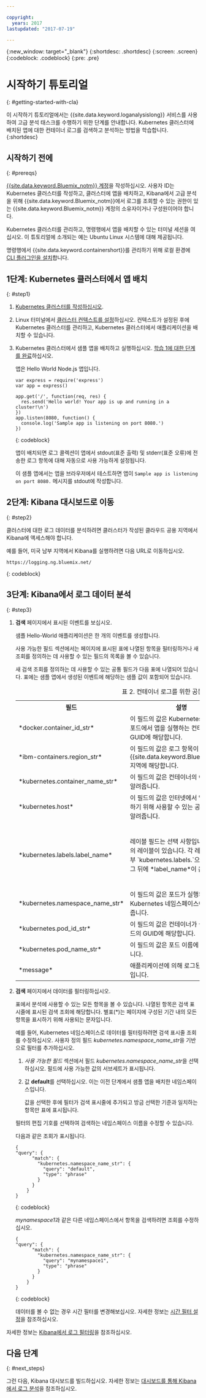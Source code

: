 ```yaml
---

copyright:
  years: 2017
lastupdated: "2017-07-19"

---
```


{:new_window: target="_blank"}
{:shortdesc: .shortdesc}
{:screen: .screen}
{:codeblock: .codeblock}
{:pre: .pre}

# 시작하기 튜토리얼
{: #getting-started-with-cla}

이 시작하기 튜토리얼에서는 {{site.data.keyword.loganalysislong}} 서비스를 사용하여 고급 분석 태스크를 수행하기 위한 단계를 안내합니다. Kubernetes 클러스터에 배치된 앱에 대한 컨테이너 로그를 검색하고 분석하는 방법을 학습합니다.
{:shortdesc}

## 시작하기 전에
{: #prereqs}

[{{site.data.keyword.Bluemix_notm}} 계정](https://console.bluemix.net/registration/)을 작성하십시오. 사용자 ID는 Kubernetes 클러스터를 작성하고, 클러스터에 앱을 배치하고, Kibana에서 고급 분석을 위해  {{site.data.keyword.Bluemix_notm}}에서 로그를 조회할 수 있는 권한이 있는 {{site.data.keyword.Bluemix_notm}} 계정의 소유자이거나 구성원이어야 합니다.

Kubernetes 클러스터를 관리하고, 명령행에서 앱을 배치할 수 있는 터미널 세션을 여십시오. 이 튜토리얼에 소개되는 예는 Ubuntu Linux 시스템에 대해 제공됩니다. 

명령행에서 {{site.data.keyword.containershort}}를 관리하기 위해 로컬 환경에 [CLI 플러그인을 설치](/docs/containers/cs_cli_install.html#cs_cli_install_steps)합니다. 



## 1단계: Kubernetes 클러스터에서 앱 배치
{: #step1}

1. [Kubernetes 클러스터를 작성하십시오](/docs/containers/cs_cluster.html#cs_cluster_ui).

2. Linux 터미널에서 [클러스터 컨텍스트를 설정](/docs/containers/cs_cli_install.html#cs_cli_configure)하십시오. 컨텍스트가 설정된 후에 Kubernetes 클러스터를 관리하고, Kubernetes 클러스터에서 애플리케이션을 배치할 수 있습니다.

3. Kubernetes 클러스터에서 샘플 앱을 배치하고 실행하십시오. [학습 1에 대한 단계를 완료](/docs/containers/cs_tutorials.html#cs_apps_tutorial)하십시오.

    앱은 Hello World Node.js 앱입니다.

    ```
    var express = require('express')
    var app = express()

    app.get('/', function(req, res) {
      res.send('Hello world! Your app is up and running in a cluster!\n')
    })
    app.listen(8080, function() {
      console.log('Sample app is listening on port 8080.')
    })
    ```
	{: codeblock}

    앱이 배치되면 로그 콜렉션이 앱에서 stdout(표준 출력) 및 stderr(표준 오류)에 전송한 로그 항목에 대해 자동으로 사용 가능하게 설정됩니다.  

    이 샘플 앱에서는 앱을 브라우저에서 테스트하면 앱이 `Sample app is listening on port 8080.` 메시지를 stdout에 작성합니다.

## 2단계: Kibana 대시보드로 이동
{: #step2}

클러스터에 대한 로그 데이터를 분석하려면 클러스터가 작성된 클라우드 공용 지역에서 Kibana에 액세스해야 합니다. 

예를 들어, 미국 남부 지역에서 Kibana를 실행하려면 다음 URL로 이동하십시오. 

```
https://logging.ng.bluemix.net/ 
```
{: codeblock}

    
    
## 3단계: Kibana에서 로그 데이터 분석
{: #step3}

1. **검색** 페이지에서 표시된 이벤트를 보십시오. 

    샘플 Hello-World 애플리케이션은 한 개의 이벤트를 생성합니다.
    
    사용 가능한 필드 섹션에서는 페이지에 표시된 표에 나열된 항목을 필터링하거나 새 조회를 정의하는 데 사용할 수 있는 필드의 목록을 볼 수 있습니다. 
    
    새 검색 조회를 정의하는 데 사용할 수 있는 공통 필드가 다음 표에 나열되어 있습니다. 표에는 샘플 앱에서 생성된 이벤트에 해당하는 샘플 값이 포함되어 있습니다.
    
     <table>
              <caption>표 2. 컨테이너 로그를 위한 공통 필드</caption>
               <tr>
                <th align="center">필드</th>
                <th align="center">설명</th>
                <th align="center">예</th>
              </tr>
              <tr>
                <td>*docker.container_id_str*</td>
                <td> 이 필드의 값은 Kubernetes 클러스터의 포드에서 앱을 실행하는 컨테이너의 GUID에 해당합니다.</td>
                <td></td>
              </tr>
              <tr>
                <td>*ibm-containers.region_str*</td>
                <td>이 필드의 값은 로그 항목이 수집된 {{site.data.keyword.Bluemix_notm}} 지역에 해당합니다.</td>
                <td>us-south</td>
              </tr>
              <tr>
                <td>*kubernetes.container_name_str*</td>
                <td>이 필드의 값은 컨테이너의 이름에 대해 알려줍니다.</td>
                <td>hello-world-deployment</td>
              </tr>
              <tr>
                <td>*kubernetes.host*</td>
                <td>이 필드의 값은 인터넷에서 앱에 액세스하기 위해 사용할 수 있는 공인 IP에 대해 알려줍니다.</td>
                <td>169.47.218.231</td>
              </tr>
              <tr>
                <td>*kubernetes.labels.label_name*</td>
                <td>레이블 필드는 선택 사항입니다. 0 이상의 레이블이 있습니다. 각 레이블은 접두부 `kubernetes.labels.`으로 시작하고 그 뒤에 *label_name*이 옵니다. </td>
                <td>샘플 앱에서는 2개의 레이블을 볼 수 있습니다. <br>* *kubernetes.labels.pod-template-hash_str* = 3355293961 <br>* *kubernetes.labels.run_str* =	hello-world-deployment  </td>
              </tr>
              <tr>
                <td>*kubernetes.namespace_name_str*</td>
                <td>이 필드의 값은 포드가 실행되는 Kubernetes 네임스페이스에 대해 알려줍니다.</td>
                <td>default</td>
              </tr>
              <tr>
                <td>*kubernetes.pod_id_str*</td>
                <td>이 필드의 값은 컨테이너가 실행되는 포드의 GUID에 해당합니다.</td>
                <td>d695f346-xxxx-xxxx-xxxx-aab0b50f7315</td>
              </tr>
              <tr>
                <td>*kubernetes.pod_name_str*</td>
                <td>이 필드의 값은 포드 이름에 대해 알려줍니다.</td>
                <td>hello-world-deployment-3xxxxxxx1-xxxxx8</td>
              </tr>
              <tr>
                <td>*message*</td>
                <td>애플리케이션에 의해 로그된 전체 메시지입니다.</td>
                <td>샘플 앱은 포트 8080에서 청취 중입니다.</td>
              </tr>
        </table>
    
2. **검색** 페이지에서 데이터를 필터링하십시오.  

    표에서 분석에 사용할 수 있는 모든 항목을 볼 수 있습니다. 나열된 항목은 검색 표시줄에 표시된 검색 조회에 해당합니다. 별표(*)는 페이지에 구성된 기간 내의 모든 항목을 표시하기 위해 사용되는 문자입니다.  
    
    예를 들어, Kubernetes 네임스페이스로 데이터를 필터링하려면 검색 표시줄 조회를 수정하십시오. 사용자 정의 필드 *kubernetes.namespace_name_str*을 기반으로 필터를 추가하십시오. 
    
    1. *사용 가능한 필드* 섹션에서 필드 *kubernetes.namespace_name_str*을 선택하십시오. 필드에 사용 가능한 값의 서브세트가 표시됩니다.     
    
    2. 값 **default**를 선택하십시오. 이는 이전 단계에서 샘플 앱을 배치한 네임스페이스입니다.
    
        값을 선택한 후에 필터가 검색 표시줄에 추가되고 방금 선택한 기준과 일치하는 항목만 표에 표시됩니다.      
    
    필터의 편집 기호를 선택하여 검색하는 네임스페이스 이름을 수정할 수 있습니다.   
    
    다음과 같은 조회가 표시됩니다. 
    
    ```
	{
    "query": {
          "match": {
            "kubernetes.namespace_name_str": {
              "query": "default",
              "type": "phrase"
            }
          }
        }
    }
    ```
	{: codeblock}
    
    *mynamespace1*과 같은 다른 네임스페이스에서 항목을 검색하려면 조회를 수정하십시오. 
    
    ```
	{
    "query": {
          "match": {
            "kubernetes.namespace_name_str": {
              "query": "mynamespace1",
              "type": "phrase"
            }
          }
        }
    }
    ```
	{: codeblock}
    
    데이터를 볼 수 없는 경우 시간 필터를 변경해보십시오. 자세한 정보는 [시간 필터 설정](/docs/services/CloudLogAnalysis/kibana/filter_logs.html#set_time_filter)을 참조하십시오.
    

자세한 정보는 [Kibana에서 로그 필터링](/docs/services/CloudLogAnalysis/kibana/filter_logs.html#filter_logs)을 참조하십시오.


## 다음 단계
{: #next_steps}

그런 다음, Kibana 대시보드를 빌드하십시오. 자세한 정보는 [대시보드를 통해 Kibana에서 로그 분석](/docs/services/CloudLogAnalysis/kibana/analize_logs_dashboard.html#analize_logs_dashboard)을 참조하십시오.
                                                                                                                      

